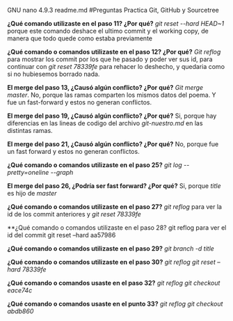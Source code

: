   GNU nano 4.9.3                                                                                       readme.md
#Preguntas Practica Git, GitHub y Sourcetree

**¿Qué comando utilizaste en el paso 11? ¿Por qué?**
*git reset --hard HEAD~1*
porque este comando deshace el ultimo commit y el working copy, de manera que todo quede como estaba previamente

**¿Qué comando o comandos utilizaste en el paso 12? ¿Por qué?**
*Git reflog* para mostrar los commit por los que he pasado y poder ver sus id, para continuar
con *git reset 78339fe* para rehacer lo deshecho, y quedaria como si no hubiesemos borrado nada.

**El merge del paso 13, ¿Causó algún conflicto? ¿Por qué?**
*Git merge master*. No, porque las ramas comparten los mismos datos del poema. Y fue un fast-forward y estos no generan conflictos.

**El merge del paso 19, ¿Causó algún conflicto? ¿Por qué?**
 Si, porque hay diferencias en las lineas de codigo del archivo *git-nuestro.md* en las distintas ramas.

**El merge del paso 21, ¿Causó algún conflicto? ¿Por qué?**
No, porque fue un fast forward y estos no generan conflictos.

**¿Qué comando o comandos utilizaste en el paso 25?**
*git log --pretty=oneline --graph*

**El merge del paso 26, ¿Podría ser fast forward? ¿Por qué?**
Si, porque *title* es hijo de *master*

**¿Qué comando o comandos utilizaste en el paso 27?**
*git reflog* para ver la id de los commit anteriores
y *git reset 78339fe*

**¿Qué comando o comandos utilizaste en el paso 28?
git reflog para ver el id del commit
git reset –hard aa57986

**¿Qué comando o comandos utilizaste en el paso 29?**
*git branch -d title*

**¿Qué comando o comandos utilizaste en el paso 30?**
*git reflog*
*git reset –hard 78339fe*

**¿Qué comando o comandos usaste en el paso 32?**
*git reflog*
*git checkout eace74c*

**¿Qué comando o comandos usaste en el punto 33?**
*git reflog*
*git checkout abdb860*
